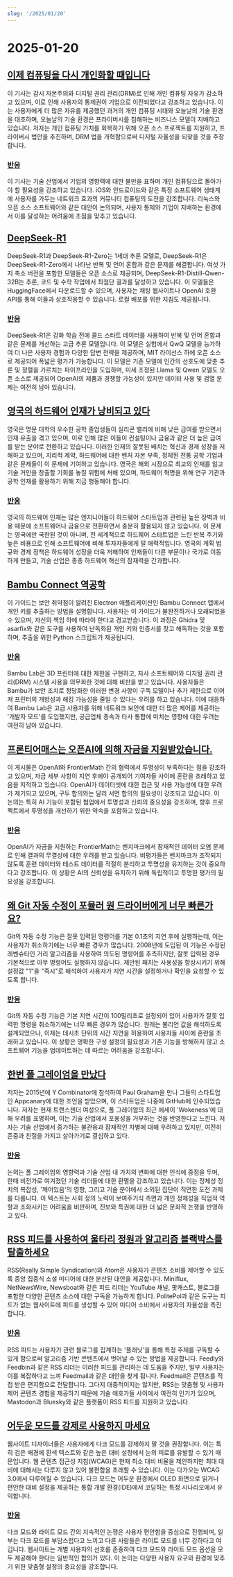 ```yaml
---
slug: '/2025/01/20'
---
```


# 2025-01-20

## [이제 컴퓨팅을 다시 개인화할 때입니다](https://www.vintagecomputing.com/index.php/archives/3292/the-pc-is-dead-its-time-to-make-computing-personal-again)

이 기사는 감시 자본주의와 디지털 권리 관리(DRM)로 인해 개인 컴퓨팅 자유가 감소하고 있으며, 이로 인해 사용자의 통제권이 기업으로 이전되었다고 강조하고 있습니다. 이는 사용자에게 더 많은 자유를 제공했던 과거의 개인 컴퓨팅 시대와 오늘날의 기술 환경을 대조하며, 오늘날의 기술 환경은 프라이버시를 침해하는 비즈니스 모델이 지배하고 있습니다. 저자는 개인 컴퓨팅 가치를 회복하기 위해 오픈 소스 프로젝트를 지원하고, 프라이버시 법안을 추진하며, DRM 법을 개혁함으로써 디지털 자율성을 되찾을 것을 주장합니다.

### [반응](https://news.ycombinator.com/item?id=42763095)

이 기사는 기술 산업에서 기업의 영향력에 대한 불만을 표하며 개인 컴퓨팅으로 돌아가야 할 필요성을 강조하고 있습니다. iOS와 안드로이드와 같은 특정 소프트웨어 생태계에 사용자를 가두는 네트워크 효과의 커뮤니티 컴퓨팅의 도전을 강조합니다. 리눅스와 오픈 소스 소프트웨어와 같은 대안이 논의되며, 사용자 통제와 기업이 지배하는 환경에서 이를 달성하는 어려움에 초점을 맞추고 있습니다.

## [DeepSeek-R1](https://github.com/deepseek-ai/DeepSeek-R1)

DeepSeek-R1과 DeepSeek-R1-Zero는 1세대 추론 모델로, DeepSeek-R1은 DeepSeek-R1-Zero에서 나타난 반복 및 언어 혼합과 같은 문제를 해결합니다. 여섯 가지 축소 버전을 포함한 모델들은 오픈 소스로 제공되며, DeepSeek-R1-Distill-Qwen-32B는 추론, 코드 및 수학 작업에서 최첨단 결과를 달성하고 있습니다. 이 모델들은 HuggingFace에서 다운로드할 수 있으며, 사용자는 채팅 웹사이트나 OpenAI 호환 API를 통해 이들과 상호작용할 수 있습니다. 로컬 배포를 위한 지침도 제공됩니다.

### [반응](https://news.ycombinator.com/item?id=42768072)

DeepSeek-R1은 강화 학습 전에 콜드 스타트 데이터를 사용하여 반복 및 언어 혼합과 같은 문제를 개선하는 고급 추론 모델입니다. 이 모델은 실험에서 QwQ 모델을 능가하여 더 나은 사용자 경험과 다양한 답변 전략을 제공하며, MIT 라이선스 하에 오픈 소스로 제공되어 폭넓은 평가가 가능합니다. 이 모델은 기존 모델에 인간의 선호도에 맞춘 추론 및 정렬을 가르치는 파이프라인을 도입하며, 미세 조정된 Llama 및 Qwen 모델도 오픈 소스로 제공되어 OpenAI의 제품과 경쟁할 가능성이 있지만 데이터 사용 및 검열 문제는 여전히 남아 있습니다.

## [영국의 하드웨어 인재가 낭비되고 있다](https://josef.cn/blog/uk-talent)

영국은 명문 대학의 우수한 공학 졸업생들이 실리콘 밸리에 비해 낮은 급여를 받으면서 인재 유출을 겪고 있으며, 이로 인해 많은 이들이 컨설팅이나 금융과 같은 더 높은 급여를 받는 분야로 전환하고 있습니다. 이러한 인재의 잘못된 배치는 혁신과 경제 성장을 저해하고 있으며, 지리적 제약, 하드웨어에 대한 벤처 자본 부족, 정체된 전통 공학 기업과 같은 문제들이 이 문제에 기여하고 있습니다. 영국은 해외 시장으로 최고의 인재를 잃고 기술 거인을 창출할 기회를 놓칠 위험에 처해 있으며, 하드웨어 혁명을 위해 연구 기관과 공학 인재를 활용하기 위해 지금 행동해야 합니다.

### [반응](https://news.ycombinator.com/item?id=42763386)

영국의 하드웨어 인재는 많은 엔지니어들이 하드웨어 스타트업과 관련된 높은 장벽과 비용 때문에 소프트웨어나 금융으로 전환하면서 충분히 활용되지 않고 있습니다. 이 문제는 영국에만 국한된 것이 아니며, 전 세계적으로 하드웨어 스타트업은 느린 반복 주기와 높은 비용으로 인해 소프트웨어에 비해 투자자들에게 덜 매력적입니다. 영국의 계획 법규와 경제 정책은 하드웨어 성장을 더욱 저해하여 인재들이 다른 부문이나 국가로 이동하게 만들고, 기술 산업은 종종 하드웨어 혁신의 잠재력을 간과합니다.

## [Bambu Connect 역공학](https://wiki.rossmanngroup.com/wiki/Reverse_Engineering_Bambu_Connect)

이 가이드는 보안 취약점이 알려진 Electron 애플리케이션인 Bambu Connect 앱에서 개인 키를 추출하는 방법을 설명합니다. 사용자는 이 가이드가 불완전하거나 오래되었을 수 있으며, 자신의 책임 하에 따라야 한다고 경고받습니다. 이 과정은 Ghidra 및 asarfix와 같은 도구를 사용하여 난독화된 개인 키와 인증서를 찾고 해독하는 것을 포함하며, 추출을 위한 Python 스크립트가 제공됩니다.

### [반응](https://news.ycombinator.com/item?id=42764602)

Bambu Lab은 3D 프린터에 대한 제한을 구현하고, 자사 소프트웨어와 디지털 권리 관리(DRM) 시스템 사용을 의무화한 것에 대해 비판을 받고 있습니다. 사용자들은 Bambu가 보안 조치로 정당화한 이러한 변경 사항이 구독 모델이나 추가 제한으로 이어져 프린터의 개방성과 해킹 가능성을 줄일 수 있다는 우려를 하고 있습니다. 이에 대응하여 Bambu Lab은 고급 사용자를 위해 네트워크 보안에 대한 더 많은 제어를 제공하는 '개발자 모드'를 도입했지만, 공급업체 종속과 타사 통합에 미치는 영향에 대한 우려는 여전히 남아 있습니다.

## [프론티어매스는 오픈AI에 의해 자금을 지원받았습니다.](https://www.lesswrong.com/posts/cu2E8wgmbdZbqeWqb/meemi-s-shortform)

이 게시물은 OpenAI와 FrontierMath 간의 협력에서 투명성이 부족하다는 점을 강조하고 있으며, 자금 세부 사항이 지연 후에야 공개되어 기여자들 사이에 혼란을 초래하고 있음을 지적하고 있습니다. OpenAI가 데이터셋에 대한 접근 및 사용 가능성에 대한 우려가 제기되고 있으며, 구두 합의와는 달리 서면 합의의 필요성이 강조되고 있습니다. 이 논의는 특히 AI 기능이 포함된 협업에서 투명성과 신뢰의 중요성을 강조하며, 향후 프로젝트에서 투명성을 개선하기 위한 약속을 포함하고 있습니다.

### [반응](https://news.ycombinator.com/item?id=42763231)

OpenAI가 자금을 지원하는 FrontierMath는 벤치마크에서 잠재적인 데이터 오염 문제로 인해 결과의 무결성에 대한 우려를 받고 있습니다. 비평가들은 벤치마크가 조작되지 않도록 훈련 데이터와 테스트 데이터를 적절히 분리하고 투명성을 유지하는 것이 중요하다고 강조합니다. 이 상황은 AI의 신뢰성을 유지하기 위해 독립적이고 투명한 평가의 필요성을 강조합니다.

## [왜 Git 자동 수정이 포뮬러 원 드라이버에게 너무 빠른가요?](https://blog.gitbutler.com/why-is-git-autocorrect-too-fast-for-formula-one-drivers/)

Git의 자동 수정 기능은 잘못 입력된 명령어를 기본 0.1초의 지연 후에 실행하는데, 이는 사용자가 취소하기에는 너무 빠른 경우가 많습니다. 2008년에 도입된 이 기능은 수정된 레벤슈타인 거리 알고리즘을 사용하여 의도된 명령어를 추측하지만, 잘못 입력된 경우 기본적으로 아무 명령어도 실행하지 않습니다. 제안된 패치는 사용성을 향상시키기 위해 설정값 "1"을 "즉시"로 해석하여 사용자가 지연 시간을 설정하거나 확인을 요청할 수 있도록 합니다.

### [반응](https://news.ycombinator.com/item?id=42760620)

Git의 자동 수정 기능은 기본 지연 시간이 100밀리초로 설정되어 있어 사용자가 잘못 입력한 명령을 취소하기에는 너무 빠른 경우가 많습니다. 원래는 불리언 값을 해석하도록 설계되었으나, 이제는 데시초 단위의 시간 지연을 허용하여 사용자들 사이에 혼란을 초래하고 있습니다. 이 상황은 명확한 구성 설정의 필요성과 기존 기능을 방해하지 않고 소프트웨어 기능을 업데이트하는 데 따르는 어려움을 강조합니다.

## [한번 폴 그레이엄을 만났다](http://okayfail.com/2025/i-met-pg-once.html)

저자는 2015년에 Y Combinator에 참석하여 Paul Graham을 만나 그들의 스타트업인 Appcanary에 대한 조언을 받았으며, 이 스타트업은 나중에 GitHub에 인수되었습니다. 저자는 현재 트랜스젠더 여성으로, 폴 그레이엄의 최근 에세이 'Wokeness'에 대해 우려를 표명하며, 이는 기술 산업에서 포용성을 거부하는 것을 반영한다고 느낀다. 저자는 기술 산업에서 증가하는 불관용과 잠재적인 차별에 대해 우려하고 있지만, 여전히 존중과 친절을 가지고 살아가기로 결심하고 있다.

### [반응](https://news.ycombinator.com/item?id=42767507)

논의는 폴 그레이엄의 영향력과 기술 산업 내 가치의 변화에 대한 인식에 중점을 두며, 한때 비전가로 여겨졌던 기술 리더들에 대한 환멸을 강조하고 있습니다. 이는 정체성 정치의 복잡성, '깨어있음'의 영향, 그리고 기술 분야에서 소외된 집단이 직면한 도전 과제를 다룹니다. 이 텍스트는 사회 정의 노력이 보여주기식 측면과 개인 정체성을 직업적 역할과 조화시키는 어려움을 비판하며, 진보와 특권에 대한 더 넓은 문화적 논쟁을 반영하고 있다.

## [RSS 피드를 사용하여 울타리 정원과 알고리즘 블랙박스를 탈출하세요](https://www.johnwalker.nl/posts/escape-the-walled-garden-with-rss)

RSS(Really Simple Syndication)와 Atom은 사용자가 콘텐츠 소비를 제어할 수 있도록 중앙 집중식 소셜 미디어에 대한 분산된 대안을 제공합니다. Miniflux, NetNewsWire, Newsboat와 같은 피드 리더는 YouTube 채널, 팟캐스트, 블로그를 포함한 다양한 콘텐츠 소스에 대한 구독을 가능하게 합니다. PolitePol과 같은 도구는 피드가 없는 웹사이트에 피드를 생성할 수 있어 미디어 소비에서 사용자의 자율성을 촉진합니다.

### [반응](https://news.ycombinator.com/item?id=42761219)

RSS 피드는 사용자가 관련 블로그를 집계하는 '플래닛'을 통해 특정 주제를 구독할 수 있게 함으로써 알고리즘 기반 콘텐츠에서 벗어날 수 있는 방법을 제공합니다. Feedly와 Feedbin과 같은 RSS 리더는 이러한 피드를 관리하는 데 도움을 주지만, 일부 사용자는 이를 복잡하다고 느껴 Feedmail과 같은 대안을 찾게 됩니다. Feedmail은 콘텐츠를 직접 받은 편지함으로 전달합니다. 그다지 대중적이지는 않지만, RSS는 맞춤형 및 사용자 제어 콘텐츠 경험을 제공하기 때문에 기술 애호가들 사이에서 여전히 인기가 있으며, Mastodon과 Bluesky와 같은 플랫폼이 RSS 피드를 지원하고 있습니다.

## [어두운 모드를 강제로 사용하지 마세요](https://iamvishnu.com/posts/please-dont-force-dark-mode)

웹사이트 디자이너들은 사용자에게 다크 모드를 강제하지 말 것을 권장합니다. 이는 특히 검은 배경에 흰색 텍스트와 같은 높은 대비 설정에서 눈의 피로를 유발할 수 있기 때문입니다. 웹 콘텐츠 접근성 지침(WCAG)은 현재 최소 대비 비율을 제안하지만 최대 대비에 대해서는 다루지 않고 있어 불편함을 초래할 수 있습니다. 이는 다가오는 WCAG 3.0에서 다루어질 수 있습니다. 다크 모드는 어두운 환경에서 OLED 화면으로 읽거나 편안한 대비 설정을 제공하는 통합 개발 환경(IDE)에서 코딩하는 특정 시나리오에서 유익합니다.

### [반응](https://news.ycombinator.com/item?id=42762054)

다크 모드와 라이트 모드 간의 지속적인 논쟁은 사용자 편안함을 중심으로 진행되며, 일부는 다크 모드를 부담스럽다고 느끼고 다른 사람들은 라이트 모드를 너무 강하다고 여깁니다. 웹사이트는 개별 사용자의 선호를 존중하여 다크 모드와 라이트 모드 옵션을 모두 제공해야 한다는 일반적인 합의가 있다. 이 논의는 다양한 사용자 요구와 환경에 맞추기 위한 맞춤형 설정의 중요성을 강조합니다.

<head>
  <meta property="og:title" content="이제 컴퓨팅을 다시 개인화할 때입니다" />
  <meta property="og:type" content="website" />
  <meta property="og:image" content="https://og.cho.sh/api/og/?title=%EC%9D%B4%EC%A0%9C%20%EC%BB%B4%ED%93%A8%ED%8C%85%EC%9D%84%20%EB%8B%A4%EC%8B%9C%20%EA%B0%9C%EC%9D%B8%ED%99%94%ED%95%A0%20%EB%95%8C%EC%9E%85%EB%8B%88%EB%8B%A4&subheading=2025%EB%85%84%201%EC%9B%94%2020%EC%9D%BC%20%EC%9B%94%EC%9A%94%EC%9D%BC%3A%20%ED%95%B4%EC%BB%A4%EB%89%B4%EC%8A%A4%20%EC%9A%94%EC%95%BD" />
</head>
